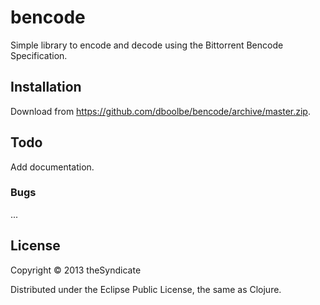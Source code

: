 bencode
=======

Simple library to encode and decode using the Bittorrent Bencode Specification.

## Installation

Download from https://github.com/dboolbe/bencode/archive/master.zip.

## Todo

Add documentation.

### Bugs

...

## License

Copyright © 2013 theSyndicate

Distributed under the Eclipse Public License, the same as Clojure.